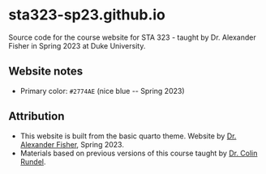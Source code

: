 # sta323-sp23.github.io

Source code for the course website for STA 323 - taught by Dr. Alexander Fisher in Spring 2023 at Duke University.

## Website notes

- Primary color: `#2774AE` (nice blue -- Spring 2023)

## Attribution

-   This website is built from the basic quarto theme. Website by [Dr. Alexander Fisher](https://scholars.duke.edu/person/Alexander.Fisher), Spring 2023.
-   Materials based on previous versions of this course taught by [Dr. Colin Rundel](http://www2.stat.duke.edu/~cr173/).
